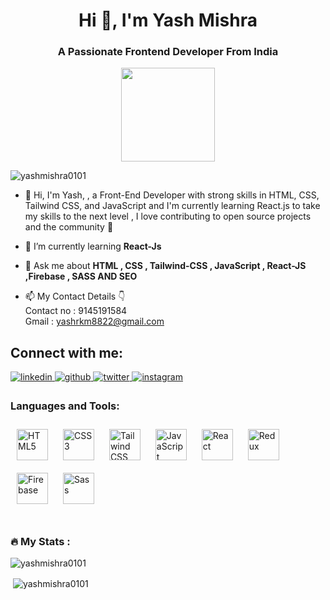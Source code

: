 <h1 align="center">Hi 👋, I'm Yash Mishra</h1>
<h3 align="center">A Passionate Frontend Developer From India</h3>

<div align="center">
<img height="150"src="https://camo.githubusercontent.com/62da68eb62b1e5f175f7d1f0191dd89a653d7908feb22d37d4a0ab07365d6791/68747470733a2f2f6d656469612e67697068792e636f6d2f6d656469612f4d3967624264396e6244724f5475314d71782f67697068792e676966"/>
</div>


<p align="left"> <img src="https://komarev.com/ghpvc/?username=yashmishra0101&label=Profile%20views&color=0e75b6&style=flat" alt="yashmishra0101" /> </p>

- 👋 Hi, I'm Yash, , a Front-End Developer with strong skills in HTML, CSS, Tailwind CSS, and JavaScript and I'm currently learning React.js to take my skills to the next level , I love contributing to open source projects and the community 🤝

- 🌱 I’m currently learning **React-Js**

- 💬 Ask me about **HTML , CSS , Tailwind-CSS , JavaScript , React-JS  ,Firebase , SASS AND SEO**

- 📫 My Contact Details 👇 <br>
  Contact no : 9145191584  <br>
  Gmail : yashrkm8822@gmail.com 

## Connect with me: 

<div>
<a href="https://linkedin.com/in/https://www.linkedin.com/in/yash-mishra-356280223/" target="_blank">
<img src=https://img.shields.io/badge/linkedin-%231E77B5.svg?&style=for-the-badge&logo=linkedin&logoColor=white alt=linkedin style="margin-bottom: 5px;" />
</a>
  
<a href="https://github.com/https://github.com/YashMishra0101" target="_blank">
<img src=https://img.shields.io/badge/github-%2324292e.svg?&style=for-the-badge&logo=github&logoColor=white alt=github style="margin-bottom: 5px;" />
</a>   
  
<a href="https://twitter.com/@YashRKMishra1" target="_blank">
<img src=https://img.shields.io/badge/twitter-%2300acee.svg?&style=for-the-badge&logo=twitter&logoColor=white alt=twitter style="margin-bottom: 5px;" />
</a>
  
<a href="https://instagram.com/yash_rk_mishra" target="_blank">
<img src=https://img.shields.io/badge/instagram-%23000000.svg?&style=for-the-badge&logo=instagram&logoColor=white alt=instagram style="margin-bottom: 5px;" />
</a>  
  
</div>  
  
<h3 align="left">Languages and Tools:</h3>
  
<span>
<img style="margin: 10px" src="https://profilinator.rishav.dev/skills-assets/html5-original-wordmark.svg" alt="HTML5" height="50"/>
<img style="margin: 10px" src="https://profilinator.rishav.dev/skills-assets/css3-original-wordmark.svg" alt="CSS3" height="50"/> 
<img style="margin: 10px" src="https://profilinator.rishav.dev/skills-assets/tailwindcss.svg" alt="Tailwind CSS" height="50"/>
<img style="margin: 10px" src="https://profilinator.rishav.dev/skills-assets/javascript-original.svg" alt="JavaScript" height="50"/>  
<img style="margin: 10px" src="https://profilinator.rishav.dev/skills-assets/react-original-wordmark.svg" alt="React" height="50"/>
<img style="margin: 10px" src="https://profilinator.rishav.dev/skills-assets/redux-original.svg" alt="Redux" height="50"/> 
<img style="margin: 10px" src="https://profilinator.rishav.dev/skills-assets/firebase.png" alt="Firebase" height="50" /
<img style="margin: 10px" src="https://profilinator.rishav.dev/skills-assets/figma-icon.svg" alt="Figma" height="50" />
<img style="margin: 10px" src="https://profilinator.rishav.dev/skills-assets/sass-original.svg" alt="Sass" height="50"/>
</span>
  
<br>
<br>

<h3 align="left">🔥   My Stats :</h3>

<p><img align="center" src="https://github-readme-streak-stats.herokuapp.com/?user=yashmishra0101&" alt="yashmishra0101" /></p
  
  <br>
  
<p>&nbsp;<img align="center" src="https://github-readme-stats.vercel.app/api?username=yashmishra0101&show_icons=true&locale=en" alt="yashmishra0101" /></p>







